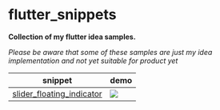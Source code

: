 # flutter_snippets
**Collection of my flutter idea samples.**

*Please be aware that some of these samples are just my idea implementation and not yet suitable for product yet*

snippet | demo
------------ | -------------
[slider_floating_indicator](/slider_floating_indicator.dart)| ![](https://media.giphy.com/media/9qZEg7wu7MPA8N9yKc/giphy.gif)

